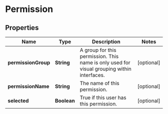 

# Permission


## Properties

| Name | Type | Description | Notes |
|------------ | ------------- | ------------- | -------------|
|**permissionGroup** | **String** | A group for this permission.  This name is only used for visual grouping within interfaces. |  [optional] |
|**permissionName** | **String** | The name of this permission. |  [optional] |
|**selected** | **Boolean** | True if this user has this permission. |  [optional] |



